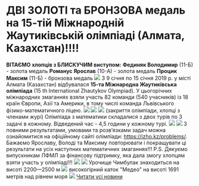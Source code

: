 # ДВІ ЗОЛОТІ та БРОНЗОВА медаль на 15-тій Міжнародній Жаутиківській олімпіаді  (Алмата, Казахстан)!!!!
**ВІТАЄМО хлопців з БЛИСКУЧИМ виступом:**
**Фединяк Володимир** (11-Б) - золота медаль
**Романус Ярослав** (10-А) - золота медаль
**Процик Максим** (11-Б) - бронзова медаль
![](/images/дві-золоті-та-бронзова-медаль-на-15-тій-міжнародній/img_20190114_181611.jpg)
З 9 січня по 15 січня 2019 р. у місті Алмата (Казахстан) відбувалася **15-та Міжнародна Жаутиківська олімпіада** (15 th International Zhautykov Olympiad).
У цьогорічних міжнародних змаганнях взяли участь 82 команди (540 учасників) із 18 країн Європи, Азії та Америки, в тому числі команда Львівського фізико-математичного ліцею.
![](/images/дві-золоті-та-бронзова-медаль-на-15-тій-міжнародній/img_20190111_150227.jpg)
![](/images/дві-золоті-та-бронзова-медаль-на-15-тій-міжнародній/img_20190114_163957.jpg)
![](/images/дві-золоті-та-бронзова-медаль-на-15-тій-міжнародній/img_20190114_181224.jpg)
(закриття олімпіади, хлопці з членами журі)
Олімпіада з математики складалися з двох турів по 3 задачі в кожному. Відведений час - 4,5 години у кожному турі.
![](/images/дві-золоті-та-бронзова-медаль-на-15-тій-міжнародній/img_20190114_181623.jpg)
![](/images/дві-золоті-та-бронзова-медаль-на-15-тій-міжнародній/img_20190114_181949.jpg)
З повними результатами, умовами та розв’язками задач можна ознайомитися на офіційному сайті олімпіади: https://izho.kz/problems/.
Бажаємо Ярославу, Володі та Максиму повторювати і покращувати ці результати на усіх наступних математичних змаганнях!!!
P.S. Дякуємо випускникам ЛФМЛ за фінансову підтримку, яка дала змогу хлопцям взяти участь у олімпіаді!!!
![](/images/дві-золоті-та-бронзова-медаль-на-15-тій-міжнародній/img_20190110_154813.jpg)
![](/images/дві-золоті-та-бронзова-медаль-на-15-тій-міжнародній/img_20190114_110212.jpg)
Урочище Чимбулак знаходиться на висоті 2200—2500 м
![](/images/дві-золоті-та-бронзова-медаль-на-15-тій-міжнародній/img_20190114_115012.jpg)
високогірний каток "Медео" на висоті 1691 метрів над рівнем моря
![](/images/дві-золоті-та-бронзова-медаль-на-15-тій-міжнародній/pano_20190114_113012.jpg)
[Читати усі новини](/news)

